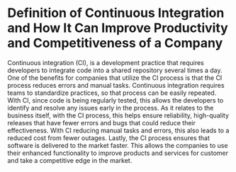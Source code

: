 # Definition of Continuous Integration and How It Can Improve Productivity and Competitiveness of a Company



Continuous integration (CI), is a development practice that requires developers to integrate code into a shared repository several times a day. One of the benefits for companies that utilize the CI process is that the CI process reduces errors and manual tasks. Continuous integration requires teams to standardize practices, so that process can be easily repeated. With CI, since code is being regularly tested, this allows the developers to identify and resolve any issues early in the process. As it relates to the business itself, with the CI process, this helps ensure reliability, high-quality releases that have fewer errors and bugs that could reduce their effectiveness. With CI reducing manual tasks and errors, this also leads to a reduced cost from fewer outages. Lastly, the CI process ensures that software is delivered to the market faster. This allows the companies to use their enhanced functionality to improve products and services for customer and take a competitive edge in the market.
